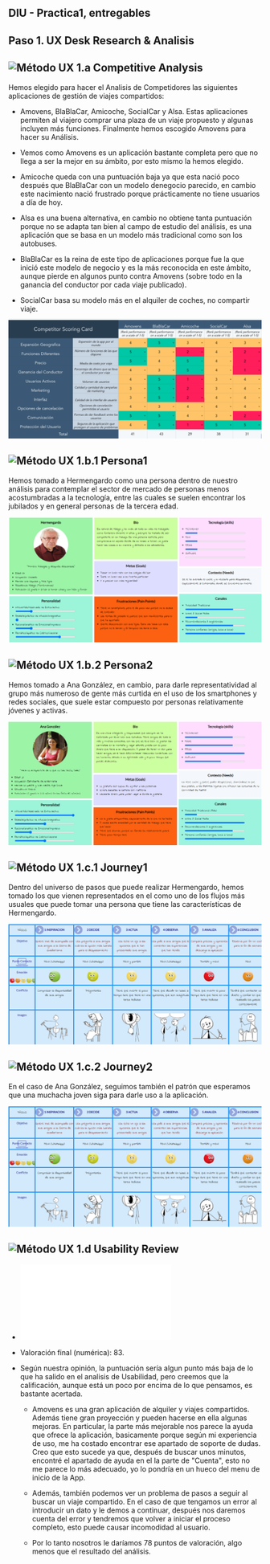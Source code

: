 ## DIU - Practica1, entregables


## Paso 1. UX Desk Research & Analisis 

![Método UX](../img/Competitive.png) 1.a Competitive Analysis
-----

Hemos elegido para hacer el Analisis de Competidores las siguientes aplicaciones de gestión de viajes compartidos:
 - Amovens, BlaBlaCar, Amicoche, SocialCar y Alsa.
Estas aplicaciones permiten al viajero comprar una plaza de un viaje propuesto y algunas incluyen más funciones.
Finalmente hemos escogido Amovens para hacer su Análisis.

 - Vemos como Amovens es un aplicación bastante completa pero que no llega a ser la mejor en su ámbito, por esto
 mismo la hemos elegido.

 - Amicoche queda con una puntuación baja ya que esta nació poco después que BlaBlaCar con un modelo denegocio 
 parecido, en cambio este nacimiento nació frustrado porque prácticamente no tiene usuarios a día de hoy.

 - Alsa es una buena alternativa, en cambio no obtiene tanta puntuación porque no se adapta tan bien al campo de 
 estudio del análisis, es una aplicación que se basa en un modelo más tradicional como son los autobuses.
 
 - BlaBlaCar es la reina de este tipo de aplicaciones porque fue la que inició este modelo de negocio y es la 
 más reconocida en este ámbito, aunque pierde en algunos punto contra Amovens (sobre todo en la ganancia del 
 conductor por cada viaje publicado).
 
 - SocialCar basa su modelo más en el alquiler de coches, no compartir viaje.
 
![Competitive Analysis](CompetitiveAnalysis.png)

![Método UX](../img/Persona.png) 1.b.1 Persona1
-----

Hemos tomado a Hermengardo como una persona dentro de nuestro análisis para contemplar el sector de mercado 
de personas menos acostumbradas a la tecnología, entre las cuales se suelen encontrar los jubilados y en 
general personas de la tercera edad.

![Hermengardo](Persona1.png)

![Método UX](../img/Persona.png) 1.b.2 Persona2
-----

Hemos tomado a Ana González, en cambio, para darle representatividad al grupo más numeroso de gente más 
curtida en el uso de los smartphones y redes sociales,  que suele estar compuesto por personas relativamente 
jóvenes y activas.

![Ana Fernández](Persona2.png)

![Método UX](img/JourneyMap.png) 1.c.1 Journey1
----

Dentro del universo de pasos que puede realizar Hermengardo, hemos tomado los que vienen representados en 
el  como uno de los flujos más usuales que puede tomar una persona que tiene las características de Hermengardo.

![Journey Hermengardo](Journey2.png)

![Método UX](../img/JourneyMap.png) 1.c.2 Journey2
----

En el caso de Ana González, seguimos también el patrón que esperamos que una muchacha joven siga para darle 
uso a la aplicación.

![Journey Ana](Journey2.png)

![Método UX](../img/usabilityReview.png) 1.d Usability Review
----

 - ![PDF de Revisión de Usabilidad](UsabilityReview.pdf)
 - Valoración final (numérica): 83. 
 - Según nuestra opinión, la puntuación sería algun punto más baja de lo que ha salido en el analisis de Usabilidad,
  pero creemos que la calificación, aunque está un poco por encima de lo que pensamos, es bastante acertada.
  
   - Amovens es una gran aplicación de alquiler y viajes compartidos. Además tiene gran proyección y pueden hacerse en 
     ella algunas mejoras. En particular, la parte más mejorable nos parece la ayuda que ofrece la aplicación, 
     basicamente porque según mi experiencia de uso, me ha costado encontrar ese apartado de soporte de dudas.
     Creo que esto sucede ya que, después de buscar unos minutos, encontré el apartado de ayuda en el la parte de
     "Cuenta", esto no me parece lo más adecuado, yo lo pondría en un hueco del menu de inicio de la App.
  
   - Además, también podemos ver un problema de pasos a seguir al buscar un viaje compartido. En el caso de 
     que tengamos un error al introducir un dato y le demos a continuar, después nos daremos cuenta del error
     y tendremos que volver a iniciar el proceso completo, esto puede causar incomodidad al usuario.
     
   - Por lo tanto nosotros le daríamos 78 puntos de valoración, algo menos que el resultado del análisis.
